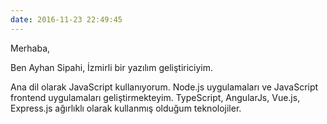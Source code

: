 ```yaml
---
date: 2016-11-23 22:49:45
---
```

Merhaba,

Ben Ayhan Sipahi,
İzmirli bir yazılım geliştiriciyim.

Ana dil olarak JavaScript kullanıyorum. Node.js uygulamaları ve JavaScript frontend uygulamaları geliştirmekteyim.
TypeScript, AngularJs, Vue.js, Express.js ağırlıklı olarak kullanmış olduğum teknolojiler.

